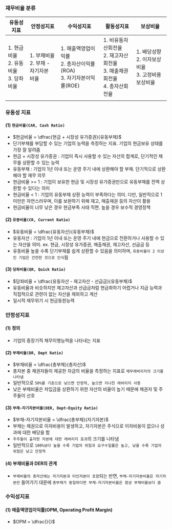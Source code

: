 
### 재무비율 분류

| 유동성지표                         | 안정성지표                         | 수익성지표                                            | 활동성지표                                                | 보상비율                                |
| ----------------------------- | ----------------------------- | ------------------------------------------------ | ---------------------------------------------------- | ----------------------------------- |
| 1. 현금비율<br>2. 유동비율<br>3. 당좌비율 | 1. 부채비율<br>2. 부채 - 자기자본<br>비율 | 1. 매출액영업이익률<br>2. 총자산이익률(ROA)<br>3. 자기자본이익률(ROE) | 1. 비유동자산회전율<br>2. 재고자산회전율<br>3. 매출채권회전율<br>4. 총자산회전율 | 1. 배당성향<br>2. 이자보상비율<br>3. 고정비용보상비율 |
|                               |                               |                                                  |                                                      |                                     |

### 유동성 지표
#### (1) `현금비율(CAR, Cash Ratio)`
- $현금비율 = \dfrac{현금 + 시장성 유가증권}{유동부채}$
- 단기부채를 부담할 수 있는 기업의 능력을 측정하는 지표. 기업의 현금보유 상태를 가장 잘 알려줌
- 현금 + 시장성 유가증권 : 기업이 즉시 사용할 수 있는 자산의 합계로, 단기적인 채무를 상환할 수 있는 능력
- 유동부채 : 기업이 1년 이내 또는 운영 주기 내에 상환해야 할 부채. 단기적으로 상환해야 할 재무 의무
- 현금비율 >= 1 : 기업이 보유한 현금 및 시장성 유가증권만으로 유동부채를 전액 상환할 수 있다는 의미
- 현금비율 < 1 : 기업의 유동부채 상환 능력이 부족하다는 의미. 다만, 일반적으로 1 미만은 자연스러우며, 이를 보완하기 위해 재고, 매출채권 등의 자산이 활용
- 현금비율이 너무 낮은 경우 현금부족 사태 직면. 높을 경우 보수적 경영정책
#### (2) `유동비율(CR, Current Ratio)`
- $유동비율 = \dfrac{유동자산}{유동부채}$
- 유동자산 : 기업이 1년 이내 또는 운영 주기 내에 현금으로 전환하거나 사용할 수 있는 자산을 의미. ex. 현금, 시장성 유가증권, 매출채권, 재고자산, 선급금 등
- 유동비율 높을 수록 단기부채를 쉽게 상환할 수 있음을 의미하며, `유동비율이 2 이상인 기업은 건전한 것으로 인식`됨
#### (3) `당좌비율(QR, Quick Ratio)`
- $당좌비율 = \dfrac{유동자산 - 재고자산 - 선급금}{유동부채}$
- 유동비율과 비슷하지만 재고자산과 선급금처럼 현금화하기 어렵거나 지급 능력과 직접적으로 관련이 없는 자산을 제외하고 계산
- 일시적 재무위기 시 현금동원능력

### 안정성지표
#### (1) 정의
- 기업의 중장기적 채무이행능력을 나타내는 지표
#### (2) `부채비율(DR, Dept Ratio)`
- $부채비율 = \dfrac{총부채}{총자산}$
- 총자본 중 채권자들이 제공한 자금의 비율을 측정하는 지표로 `재무레버리지의 크기를 나타냄`
- 일반적으로 `50%를 기준으로 낮으면 안정적, 높으면 지나친 레버리지 사용`
- 낮은 부채비율은 차입금을 상환하기 위한 자산의 비율이 높기 때문에 채권자 및 주주들이 선호
#### (3) `부채-자기자본비율(DER, Dept-Equity Ratio)`
-  $부채-자기자본비율 = \dfrac{총부채}{자기자본}$
- 부채는 채권으로 이자비용이 발생하고, 자기자본은 주식으로 이자비용이 없으나 성과에 대한 배당을 함
- `주주들이 출자한 자본에 대한 레버리지 효과`의 크기를 나타냄
- 일반적으로 `100%보다 높을 수록 기업의 위험과 요구수일률은 높고, 낮을 수록 기업의 위험은 낮고 안정적`
#### (4) 부채비율과 DER의 관계
- `부채비율의 총자산에는 자기자본과 타인자본이 포함`되는 반면, `부채-자기자본비율은 자기자본만` 들어가기 대문에 `총부채가 동일하다면 부채-자기자본비율은 항상 부채비율보다 큼`

### 수익성지표
#### (1) 매출액영업이익률(OPM, Operating Profit Margin)
- $OPM = \dfrac{}{}$

